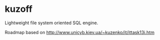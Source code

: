 kuzoff
======

Lightweight file system oriented SQL engine.

Roadmap based on http://www.unicyb.kiev.ua/~kuzenko/it/ittask13i.htm
